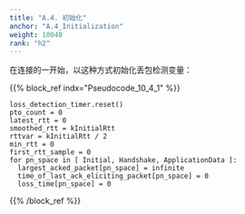 ```yaml
---
title: "A.4. 初始化"
anchor: "A.4_Initialization"
weight: 10040
rank: "h2"
---
```


在连接的一开始，以这种方式初始化丢包检测变量：

{{% block_ref
indx="Pseudocode_10_4_1" %}}

```
loss_detection_timer.reset()
pto_count = 0
latest_rtt = 0
smoothed_rtt = kInitialRtt
rttvar = kInitialRtt / 2
min_rtt = 0
first_rtt_sample = 0
for pn_space in [ Initial, Handshake, ApplicationData ]:
  largest_acked_packet[pn_space] = infinite
  time_of_last_ack_eliciting_packet[pn_space] = 0
  loss_time[pn_space] = 0
```

{{% /block_ref %}}
